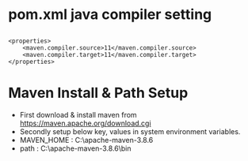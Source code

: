 # pom.xml java compiler setting
##  
    <properties>
        <maven.compiler.source>11</maven.compiler.source>
        <maven.compiler.target>11</maven.compiler.target>
    </properties>


# Maven Install & Path Setup
- First download & install maven from https://maven.apache.org/download.cgi
- Secondly setup below key, values in system environment variables.
- MAVEN_HOME : C:\apache-maven-3.8.6
- path : C:\apache-maven-3.8.6\bin
